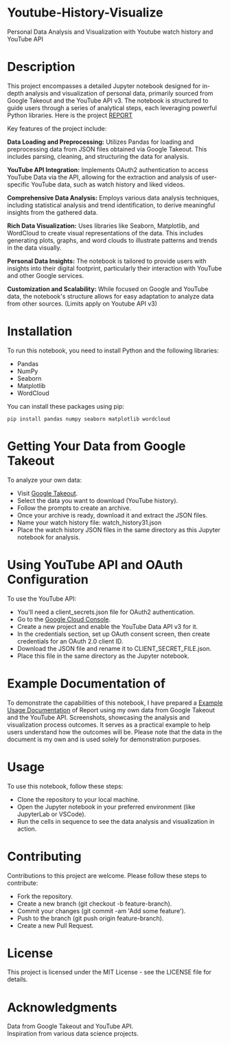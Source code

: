 # Youtube-History-Visualize
Personal Data Analysis and Visualization with Youtube watch history and YouTube API

# Description
This project encompasses a detailed Jupyter notebook designed for in-depth analysis and visualization of personal data, primarily sourced from Google Takeout and the YouTube API v3. The notebook is structured to guide users through a series of analytical steps, each leveraging powerful Python libraries. Here is the project [REPORT](https://docs.google.com/document/d/1Wei8YfmKGutkdIL8uAl9iFQ-hewR6AzqTmxMVKyaFa4/edit?usp=sharing)

Key features of the project include:

**Data Loading and Preprocessing:** Utilizes Pandas for loading and preprocessing data from JSON files obtained via Google Takeout. This includes parsing, cleaning, and structuring the data for analysis. <br>

**YouTube API Integration:** Implements OAuth2 authentication to access YouTube Data via the API, allowing for the extraction and analysis of user-specific YouTube data, such as watch history and liked videos. <br>

**Comprehensive Data Analysis:** Employs various data analysis techniques, including statistical analysis and trend identification, to derive meaningful insights from the gathered data. <br>

**Rich Data Visualization:** Uses libraries like Seaborn, Matplotlib, and WordCloud to create visual representations of the data. This includes generating plots, graphs, and word clouds to illustrate patterns and trends in the data visually. <br>

**Personal Data Insights:** The notebook is tailored to provide users with insights into their digital footprint, particularly their interaction with YouTube and other Google services. <br>

**Customization and Scalability:** While focused on Google and YouTube data, the notebook's structure allows for easy adaptation to analyze data from other sources. (Limits apply on Youtube API v3)

# Installation
To run this notebook, you need to install Python and the following libraries:

 * Pandas <br>
 * NumPy<br>
 * Seaborn<br>
 * Matplotlib<br>
 * WordCloud<br>
 
You can install these packages using pip:<br>

    pip install pandas numpy seaborn matplotlib wordcloud

# Getting Your Data from Google Takeout
To analyze your own data:

 * Visit [Google Takeout]( https://takeout.google.com/settings/takeout).<br>
 * Select the data you want to download (YouTube history).<br>
 * Follow the prompts to create an archive.<br>
 * Once your archive is ready, download it and extract the JSON files.<br>
 * Name your watch history file: watch_history31.json <br>
 * Place the watch history JSON files in the same directory as this Jupyter notebook for analysis.<br>

# Using YouTube API and OAuth Configuration
To use the YouTube API:

 * You'll need a client_secrets.json file for OAuth2 authentication.<br>
 * Go to the [Google Cloud Console](https://console.cloud.google.com/).<br>
 * Create a new project and enable the YouTube Data API v3 for it.<br>
 * In the credentials section, set up OAuth consent screen, then create credentials for an OAuth 2.0 client ID.<br>
 * Download the JSON file and rename it to CLIENT_SECRET_FILE.json.<br>
 * Place this file in the same directory as the Jupyter notebook.<br>

# Example Documentation of 
To demonstrate the capabilities of this notebook, I have prepared a [Example Usage Documentation](https://docs.google.com/document/d/1Wei8YfmKGutkdIL8uAl9iFQ-hewR6AzqTmxMVKyaFa4/edit?usp=sharing) of Report using my own data from Google Takeout and the YouTube API. Screenshots, showcasing the analysis and visualization process outcomes. It serves as a practical example to help users understand how the outcomes will be. Please note that the data in the document is my own and is used solely for demonstration purposes.

# Usage
To use this notebook, follow these steps:

 * Clone the repository to your local machine.<br>
 * Open the Jupyter notebook in your preferred environment (like JupyterLab or VSCode).<br>
 * Run the cells in sequence to see the data analysis and visualization in action.<br>

# Contributing
Contributions to this project are welcome. Please follow these steps to contribute:

 * Fork the repository.<br>
 * Create a new branch (git checkout -b feature-branch).<br>
 * Commit your changes (git commit -am 'Add some feature').<br>
 * Push to the branch (git push origin feature-branch).<br>
 * Create a new Pull Request.<br>

# License
This project is licensed under the MIT License - see the LICENSE file for details.

# Acknowledgments
Data from Google Takeout and YouTube API.<br>
Inspiration from various data science projects.
